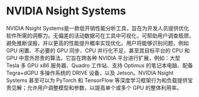


# NVIDIA Nsight Systems


NVIDIA Nsight Systems是一款低开销性能分析工具，旨在为开发人员提供优化软件所需的洞察力。无偏差的活动数据可在工具中可视化，可帮助用户调查瓶颈，避免推断误报，并以更高的性能提升概率实现优化。用户将能够识别问题，例如 GPU 闲置、不必要的 GPU 同步、CPU 并行化不足，甚至其目标平台的 CPU 和 GPU 中意外昂贵的算法。它旨在跨各种 NVIDIA 平台进行扩展，例如：大型 Tesla 多 GPU x86 服务器、Quadro 工作站、支持 Optimus 的笔记本电脑、配备 Tegra+dGPU 多操作系统的 DRIVE 设备，以及 Jetson。NVIDIA Nsight Systems 甚至可以为 PyTorch 和 TensorFlow 等深度学习框架行为和负载提供宝贵见解；允许用户调整模型和参数，以提高单个或多个 GPU 的整体利用率。









